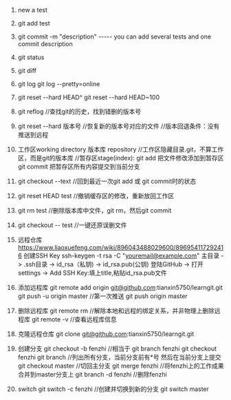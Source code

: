 1. new a test
2. git add test
3. git commit -m "description"   ----- you can add several tests and one commit description

4. git status
5. git diff

6. git log
   git log --pretty=online

7. git reset --hard HEAD^
   git reset --hard HEAD~100

8. git reflog   //查找git的历史，找到错删的版本号
9. git reset --hard 版本号   //恢复新的版本号对应的文件
	//版本回退条件：没有推送到远程
10. 工作区working directory
    版本库 repository  //工作区隐藏目录.git，不算工作区，而是git的版本库
	//暂存区stage(index): git add 把文件修改添加到暂存区    git commit 把暂存区所有内容提交到当前分支

11. git checkout --text   //回到最近一次git add 或 git commit时的状态
12. git reset HEAD test   //撤销缓存区的修改，重新放回工作区

13. git rm test  //删除版本库中文件，git rm，然后git commit
14. git checkout -- test //一键还原误删文件

15. 远程仓库	https://www.liaoxuefeng.com/wiki/896043488029600/896954117292416
	创建SSH Key	ssh-keygen -t rsa -C "youremail@example.com"
	主目录 -> .ssh目录 -> id_rsa（私钥) -> id_rsa.pub(公钥)
	登陆GitHub -> 打开settings -> Add SSH Key:填上title,粘贴id_rsa.pub文件
16. 添加远程库
	git remote add origin git@github.com:tianxin5750/learngit.git
	git push -u origin master	//第一次推送
	git push origin master
17. 删除远程库
	git remote rm <name>	//解除本地和远程的绑定关系，并非物理上删除远程库
	git remote -v	//查看远程库信息

18. 克隆远程仓库	 git clone git@github.com:tianxin5750/learngit.git

19. 创建分支	git checkout -b fenzhi	//相当于 git branch fenzhi    git checkout fenzhi
		git branch	//列出所有分支，当前分支前有*号
		然后在当前分支上提交
		git checkout master	//切回主分支
		git merge fenzhi	//将fenzhi上的工作成果合并到master分支上
		git branch -d fenzhi	//删除fenzhi

20. switch	git switch -c fenzhi	//创建并切换到新的分支
		git switch master
